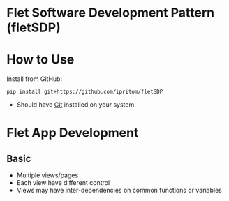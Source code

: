 # Flet Software Development Pattern (fletSDP)

# How to Use

Install from GitHub:

```
pip install git+https://github.com/ipritom/fletSDP
```

* Should have [Git](https://git-scm.com/) installed on your system.


# Flet App Development

## Basic

* Multiple views/pages
* Each view have different control
* Views may have inter-dependencies on common functions or variables
